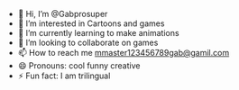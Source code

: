 - 👋 Hi, I’m @Gabprosuper
- 👀 I’m interested in Cartoons and games
- 🌱 I’m currently learning to make animations
- 💞️ I’m looking to collaborate on games
- 📫 How to reach me mmaster123456789gab@gamil.com
- 😄 Pronouns: cool funny creative
- ⚡ Fun fact: I am trilingual

<!---
Gabprosuper/Gabprosuper is a ✨ special ✨ repository because its `README.md` (this file) appears on your GitHub profile.
You can click the Preview link to take a look at your changes.
--->
